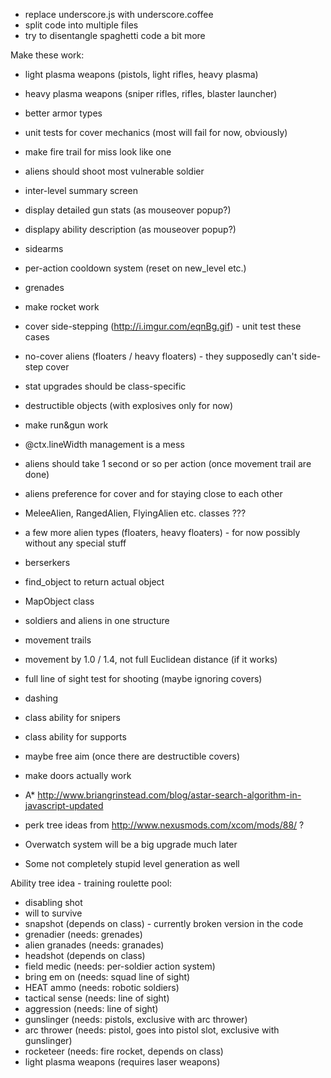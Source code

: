 * replace underscore.js with underscore.coffee
* split code into multiple files
* try to disentangle spaghetti code a bit more

Make these work:
* light plasma weapons (pistols, light rifles, heavy plasma)
* heavy plasma weapons (sniper rifles, rifles, blaster launcher)
* better armor types

* unit tests for cover mechanics (most will fail for now, obviously)

* make fire trail for miss look like one
* aliens should shoot most vulnerable soldier
* inter-level summary screen
* display detailed gun stats (as mouseover popup?)
* displapy ability description (as mouseover popup?)
* sidearms

* per-action cooldown system (reset on new_level etc.)
* grenades
* make rocket work

* cover side-stepping (http://i.imgur.com/eqnBg.gif) - unit test these cases
* no-cover aliens (floaters / heavy floaters) - they supposedly can't side-step cover

* stat upgrades should be class-specific

* destructible objects (with explosives only for now)

* make run&gun work
* @ctx.lineWidth management is a mess

* aliens should take 1 second or so per action (once movement trail are done)
* aliens preference for cover and for staying close to each other

* MeleeAlien, RangedAlien, FlyingAlien etc. classes ???
* a few more alien types (floaters, heavy floaters) - for now possibly without any special stuff
* berserkers
* find_object to return actual object
* MapObject class

* soldiers and aliens in one structure
* movement trails
* movement by 1.0 / 1.4, not full Euclidean distance (if it works)
* full line of sight test for shooting (maybe ignoring covers)
* dashing
* class ability for snipers
* class ability for supports
* maybe free aim (once there are destructible covers)
* make doors actually work

* A* http://www.briangrinstead.com/blog/astar-search-algorithm-in-javascript-updated
* perk tree ideas from http://www.nexusmods.com/xcom/mods/88/ ?
* Overwatch system will be a big upgrade much later
* Some not completely stupid level generation as well

Ability tree idea - training roulette pool:
* disabling shot
* will to survive
* snapshot (depends on class) - currently broken version in the code
* grenadier (needs: grenades)
* alien granades (needs: granades)
* headshot (depends on class)
* field medic (needs: per-soldier action system)
* bring em on (needs: squad line of sight)
* HEAT ammo (needs: robotic soldiers)
* tactical sense (needs: line of sight)
* aggression (needs: line of sight)
* gunslinger (needs: pistols, exclusive with arc thrower)
* arc thrower (needs: pistol, goes into pistol slot, exclusive with gunslinger)
* rocketeer (needs: fire rocket, depends on class)
* light plasma weapons (requires laser weapons)
